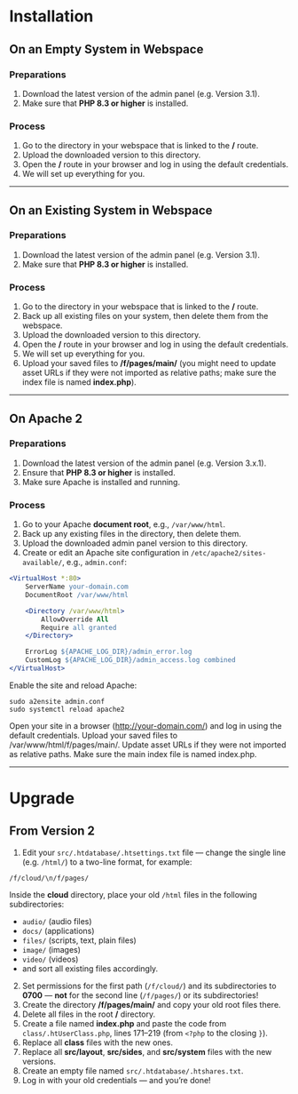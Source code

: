 # Installation

## On an Empty System in Webspace

### Preparations
1. Download the latest version of the admin panel (e.g. Version 3.1).
2. Make sure that **PHP 8.3 or higher** is installed.

### Process
1. Go to the directory in your webspace that is linked to the **/** route.
2. Upload the downloaded version to this directory.
3. Open the **/** route in your browser and log in using the default credentials.
4. We will set up everything for you.

---

## On an Existing System in Webspace

### Preparations
1. Download the latest version of the admin panel (e.g. Version 3.1).
2. Make sure that **PHP 8.3 or higher** is installed.

### Process
1. Go to the directory in your webspace that is linked to the **/** route.
2. Back up all existing files on your system, then delete them from the webspace.
3. Upload the downloaded version to this directory.
4. Open the **/** route in your browser and log in using the default credentials.
5. We will set up everything for you.
6. Upload your saved files to **/f/pages/main/** (you might need to update asset URLs if they were not imported as relative paths; make sure the index file is named **index.php**).

---
## On Apache 2

### Preparations
1. Download the latest version of the admin panel (e.g. Version 3.x.1).
2. Ensure that **PHP 8.3 or higher** is installed.
3. Make sure Apache is installed and running.

### Process
1. Go to your Apache **document root**, e.g., `/var/www/html`.
2. Back up any existing files in the directory, then delete them.
3. Upload the downloaded admin panel version to this directory.
4. Create or edit an Apache site configuration in `/etc/apache2/sites-available/`, e.g., `admin.conf`:

```apache
<VirtualHost *:80>
    ServerName your-domain.com
    DocumentRoot /var/www/html

    <Directory /var/www/html>
        AllowOverride All
        Require all granted
    </Directory>

    ErrorLog ${APACHE_LOG_DIR}/admin_error.log
    CustomLog ${APACHE_LOG_DIR}/admin_access.log combined
</VirtualHost>
```
Enable the site and reload Apache:

```
sudo a2ensite admin.conf
sudo systemctl reload apache2
```

Open your site in a browser (http://your-domain.com/) and log in using the default credentials.
Upload your saved files to /var/www/html/f/pages/main/.
Update asset URLs if they were not imported as relative paths.
Make sure the main index file is named index.php.

---

# Upgrade

## From Version 2

1. Edit your `src/.htdatabase/.htsettings.txt` file — change the single line (e.g. `/html/`) to a two-line format, for example:  

`/f/cloud/\n/f/pages/`

   Inside the **cloud** directory, place your old `/html` files in the following subdirectories:
- `audio/` (audio files)
- `docs/` (applications)
- `files/` (scripts, text, plain files)
- `image/` (images)
- `video/` (videos)
- and sort all existing files accordingly.

2. Set permissions for the first path (`/f/cloud/`) and its subdirectories to **0700** — **not** for the second line (`/f/pages/`) or its subdirectories!
3. Create the directory **/f/pages/main/** and copy your old root files there.
4. Delete all files in the root **/** directory.
5. Create a file named **index.php** and paste the code from `class/.htUserClass.php`, lines 171–219 (from `<?php` to the closing `}`).
6. Replace all **class** files with the new ones.
7. Replace all **src/layout**, **src/sides**, and **src/system** files with the new versions.
8. Create an empty file named `src/.htdatabase/.htshares.txt`.
9. Log in with your old credentials — and you’re done!
